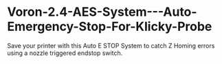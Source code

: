 # Voron-2.4-AES-System---Auto-Emergency-Stop-For-Klicky-Probe
Save your printer with this Auto E STOP System to catch Z Homing errors using a nozzle triggered endstop switch.
